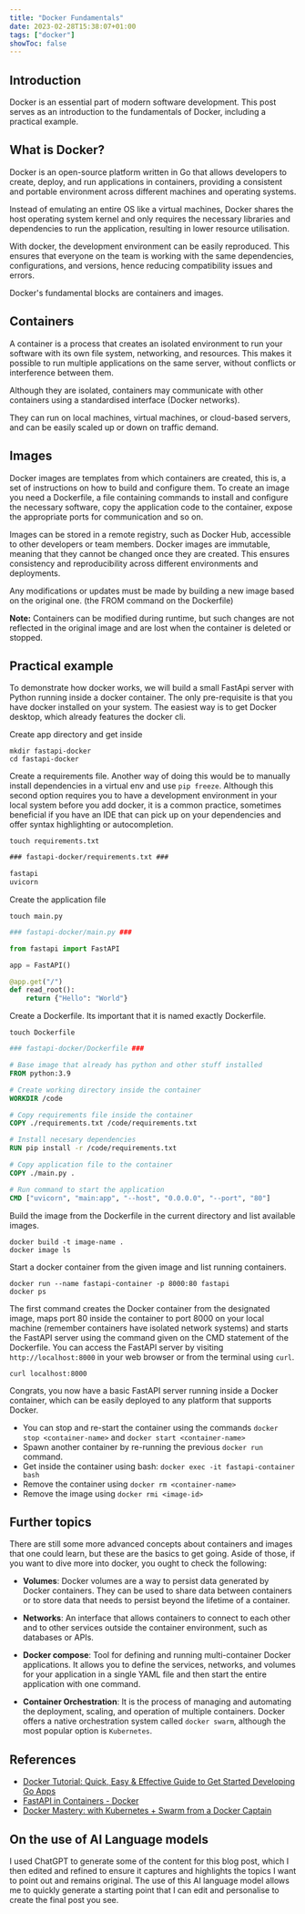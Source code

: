 ```yaml
---
title: "Docker Fundamentals"
date: 2023-02-28T15:38:07+01:00
tags: ["docker"]
showToc: false
---
```


## Introduction

Docker is an essential part of modern software development. This post serves as an introduction to the fundamentals of Docker, including a practical example.

## What is Docker?

Docker is an open-source platform written in Go that allows developers to create, deploy, and run applications in containers, providing a consistent and portable environment across different machines and operating systems.

<!--more-->

Instead of emulating an entire OS like a virtual machines, Docker shares the host operating system kernel and only requires the necessary libraries and dependencies to run the application, resulting in lower resource utilisation.

With docker, the development environment can be easily reproduced. This ensures that everyone on the team is working with the same dependencies, configurations, and versions, hence reducing compatibility issues and errors.

Docker's fundamental blocks are containers and images.

## Containers

A container is a process that creates an isolated environment to run your software with its own file system, networking, and resources. This makes it possible to run multiple applications on the same server, without conflicts or interference between them.

Although they are isolated, containers may communicate with other containers using a standardised interface (Docker networks).

They can run on local machines, virtual machines, or cloud-based servers, and can be easily scaled up or down on traffic demand.

## Images

Docker images are templates from which containers are created, this is, a set of instructions on how to build and configure them. To create an image you need a Dockerfile, a file containing commands to install and configure the necessary software, copy the application code to the container, expose the appropriate ports for communication and so on.

Images can be stored in a remote registry, such as Docker Hub, accessible to other developers or team members. Docker images are immutable, meaning that they cannot be changed once they are created. This ensures consistency and reproducibility across different environments and deployments.

Any modifications or updates must be made by building a new image based on the original one. (the FROM command on the Dockerfile)

**Note:** Containers can be modified during runtime, but such changes are not reflected in the original image and are lost when the container is deleted or stopped.

## Practical example

To demonstrate how docker works, we will build a small FastApi server with Python running inside a docker container.
The only pre-requisite is that you have docker installed on your system. The easiest way is to get Docker desktop, which already features the docker cli.

Create app directory and get inside

```shell
mkdir fastapi-docker
cd fastapi-docker
```

Create a requirements file. Another way of doing this would be to manually install dependencies in a virtual env and use `pip freeze`. Although this second option requires you to have a development environment in your local system before you add docker, it is a common practice, sometimes beneficial if you have an IDE that can pick up on your dependencies and offer syntax highlighting or autocompletion.

```shell
touch requirements.txt
```

```txt
### fastapi-docker/requirements.txt ###

fastapi
uvicorn
```

Create the application file

```shell
touch main.py
```

```python
### fastapi-docker/main.py ###

from fastapi import FastAPI

app = FastAPI()

@app.get("/")
def read_root():
    return {"Hello": "World"}
```

Create a Dockerfile. Its important that it is named exactly Dockerfile.

```shell
touch Dockerfile
```

```Dockerfile
### fastapi-docker/Dockerfile ###

# Base image that already has python and other stuff installed
FROM python:3.9

# Create working directory inside the container
WORKDIR /code

# Copy requirements file inside the container
COPY ./requirements.txt /code/requirements.txt

# Install necesary dependencies
RUN pip install -r /code/requirements.txt

# Copy application file to the container
COPY ./main.py .

# Run command to start the application
CMD ["uvicorn", "main:app", "--host", "0.0.0.0", "--port", "80"]
```

Build the image from the Dockerfile in the current directory and list available images.

```shell
docker build -t image-name .
docker image ls
```

Start a docker container from the given image and list running containers.

```shell
docker run --name fastapi-container -p 8000:80 fastapi
docker ps
```

The first command creates the Docker container from the designated image, maps port 80 inside the container to port 8000 on your local machine (remember containers have isolated network systems) and starts the FastAPI server using the command given on the CMD statement of the Dockerfile.
You can access the FastAPI server by visiting `http://localhost:8000` in your web browser or from the terminal using `curl`.

```shell
curl localhost:8000
```

Congrats, you now have a basic FastAPI server running inside a Docker container, which can be easily deployed to any platform that supports Docker.

-   You can stop and re-start the container using the commands `docker stop <container-name>` and `docker start <container-name>`
-   Spawn another container by re-running the previous `docker run` command.
-   Get inside the container using bash: `docker exec -it fastapi-container bash`
-   Remove the container using `docker rm <container-name>`
-   Remove the image using `docker rmi <image-id>`

## Further topics

There are still some more advanced concepts about containers and images that one could learn, but these are the basics to get going. Aside of those, if you want to dive more into docker, you ought to check the following:

-   **Volumes**: Docker volumes are a way to persist data generated by Docker containers. They can be used to share data between containers or to store data that needs to persist beyond the lifetime of a container.

-   **Networks**: An interface that allows containers to connect to each other and to other services outside the container environment, such as databases or APIs.

-   **Docker compose**: Tool for defining and running multi-container Docker applications. It allows you to define the services, networks, and volumes for your application in a single YAML file and then start the entire application with one command.

-   **Container Orchestration**: It is the process of managing and automating the deployment, scaling, and operation of multiple containers. Docker offers a native orchestration system called `docker swarm`, although the most popular option is `Kubernetes`.

## References

-   [Docker Tutorial: Quick, Easy & Effective Guide to Get Started Developing Go Apps](https://dev.to/docker/docker-tutorial-quick-easy-effective-guide-to-get-started-developing-go-apps-2b08)
-   [FastAPI in Containers - Docker](https://fastapi.tiangolo.com/deployment/docker/)
-   [Docker Mastery: with Kubernetes + Swarm from a Docker Captain](https://www.udemy.com/course/docker-mastery/)

## On the use of AI Language models

I used ChatGPT to generate some of the content for this blog post, which I then edited and refined to ensure it captures and highlights the topics I want to point out and remains original. The use of this AI language model allows me to quickly generate a starting point that I can edit and personalise to create the final post you see.
